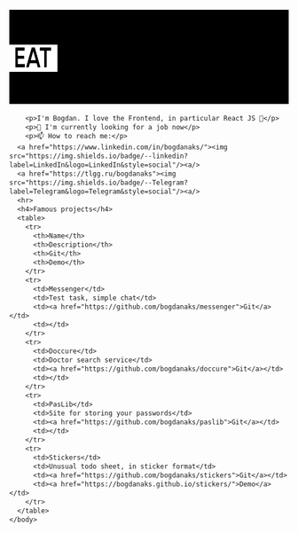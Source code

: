 ![Gif](https://github.com/bogdanaks/bogdanaks/blob/master/animation.gif)
<html>
    <head>
        <mate charest="utf-8" />
    </head>
    <body>
		  
  		<p>I'm Bogdan. I love the Frontend, in particular React JS 💎</p>
  		<p>🌱 I'm currently looking for a job now</p>
  		<p>📫 How to reach me:</p>
      <a href="https://www.linkedin.com/in/bogdanaks/"><img src="https://img.shields.io/badge/--linkedin?label=LinkedIn&logo=LinkedIn&style=social"/><a/>
      <a href="https://tlgg.ru/bogdanaks"><img src="https://img.shields.io/badge/--Telegram?label=Telegram&logo=Telegram&style=social"/><a/>
      <hr>
      <h4>Famous projects</h4>
      <table>
        <tr>
          <th>Name</th>
          <th>Description</th>
          <th>Git</th>
          <th>Demo</th>
        </tr>
        <tr>
          <td>Messenger</td>
          <td>Test task, simple chat</td>
          <td><a href="https://github.com/bogdanaks/messenger">Git</a></td>
          <td></td>
        </tr>
        <tr>
          <td>Doccure</td>
          <td>Doctor search service</td>
          <td><a href="https://github.com/bogdanaks/doccure">Git</a></td>
          <td></td>
        </tr>
        <tr>
          <td>PasLib</td>
          <td>Site for storing your passwords</td>
          <td><a href="https://github.com/bogdanaks/paslib">Git</a></td>
          <td></td>
        </tr>
        <tr>
          <td>Stickers</td>
          <td>Unusual todo sheet, in sticker format</td>
          <td><a href="https://github.com/bogdanaks/stickers">Git</a></td>
          <td><a href="https://bogdanaks.github.io/stickers/">Demo</a></td>
        </tr>
      </table>
    </body>
</html>

